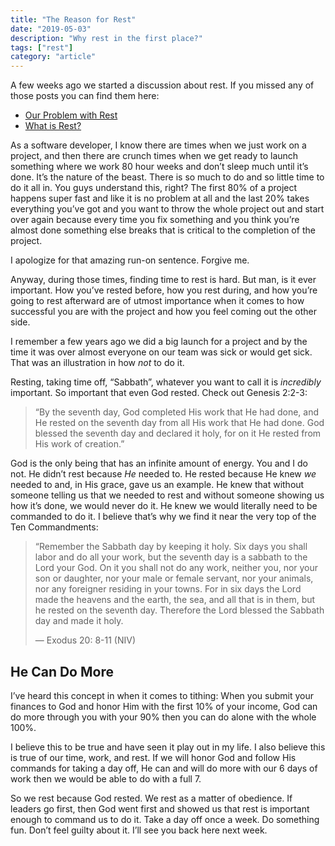 ```yaml
---
title: "The Reason for Rest"
date: "2019-05-03"
description: "Why rest in the first place?"
tags: ["rest"]
category: "article"
---
```


A few weeks ago we started a discussion about rest. If you missed any of those posts you can find them here:

- [Our Problem with Rest](https://www.richarddubay.com/2019/04/12/our-problem-with-rest/)
- [What is Rest?](https://www.richarddubay.com/2019/04/19/what-is-rest/)

As a software developer, I know there are times when we just work on a project, and then there are crunch times when we get ready to launch something where we work 80 hour weeks and don’t sleep much until it’s done. It’s the nature of the beast. There is so much to do and so little time to do it all in. You guys understand this, right? The first 80% of a project happens super fast and like it is no problem at all and the last 20% takes everything you’ve got and you want to throw the whole project out and start over again because every time you fix something and you think you’re almost done something else breaks that is critical to the completion of the project.

I apologize for that amazing run-on sentence. Forgive me.

Anyway, during those times, finding time to rest is hard. But man, is it ever important. How you’ve rested before, how you rest during, and how you’re going to rest afterward are of utmost importance when it comes to how successful you are with the project and how you feel coming out the other side.

I remember a few years ago we did a big launch for a project and by the time it was over almost everyone on our team was sick or would get sick. That was an illustration in how _not_ to do it.

Resting, taking time off, “Sabbath”, whatever you want to call it is _incredibly_ important. So important that even God rested. Check out Genesis 2:2-3:

> “By the seventh day, God completed His work that He had done, and He rested on the seventh day from all His work that He had done. God blessed the seventh day and declared it holy, for on it He rested from His work of creation.”

God is the only being that has an infinite amount of energy. You and I do not. He didn’t rest because _He_ needed to. He rested because He knew _we_ needed to and, in His grace, gave us an example. He knew that without someone telling us that we needed to rest and without someone showing us how it’s done, we would never do it. He knew we would literally need to be commanded to do it. I believe that’s why we find it near the very top of the Ten Commandments:

> “Remember the Sabbath day by keeping it holy. Six days you shall labor and do all your work, but the seventh day is a sabbath to the Lord your God. On it you shall not do any work, neither you, nor your son or daughter, nor your male or female servant, nor your animals, nor any foreigner residing in your towns. For in six days the Lord made the heavens and the earth, the sea, and all that is in them, but he rested on the seventh day. Therefore the Lord blessed the Sabbath day and made it holy.
>
> — Exodus 20: 8-11 (NIV)

## He Can Do More

I’ve heard this concept in when it comes to tithing: When you submit your finances to God and honor Him with the first 10% of your income, God can do more through you with your 90% then you can do alone with the whole 100%.

I believe this to be true and have seen it play out in my life. I also believe this is true of our time, work, and rest. If we will honor God and follow His commands for taking a day off, He can and will do more with our 6 days of work then we would be able to do with a full 7.

So we rest because God rested. We rest as a matter of obedience. If leaders go first, then God went first and showed us that rest is important enough to command us to do it. Take a day off once a week. Do something fun. Don’t feel guilty about it. I’ll see you back here next week.
